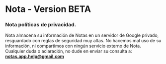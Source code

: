 # Nota - Version BETA

### Nota políticas de privacidad.

Nota almacena su información de Notas en un servidor de Google privado, resguardado con reglas de seguridad muy altas. No hacemos mal uso de su información, ni compartimos con ningún servicio externo de Nota. Cualquier duda o aclaración, no dude en enviar su consulta a: **notas.app.help@gmail.com**
